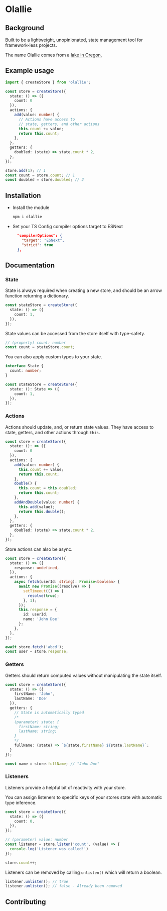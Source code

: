 # Olallie

## Background

Built to be a lightweight, unopinionated, state management tool for framework-less projects.

The name Olallie comes from a [lake in Oregon.](https://www.fs.usda.gov/recarea/mthood/recarea/?recid=52978)

## Example usage

```ts
import { createStore } from 'olallie';

const store = createStore({
  state: () => ({
    count: 0
  }),
  actions: {
    add(value: number) {
      // Actions have access to
      // state, getters, and other actions
      this.count += value;
      return this.count;
    },
  },
  getters: {
    doubled: (state) => state.count * 2,
  },
});

store.add(1); // 1
const count = store.count; // 1
const doubled = store.doubled; // 2
```

## Installation
- Install the module
  ```bash
  npm i olallie
  ```
- Set your TS Config compiler options target to ESNext
  ```json
    "compilerOptions": {
      "target": "ESNext",
      "strict": true
    },
  ```

## Documentation

### State

State is always required when creating a new store, and should be an arrow function returning a dictionary.

```ts
const stateStore = createStore({
  state: () => ({
    count: 1,
  }),
});
```

State values can be accessed from the store itself with type-safety.

```ts
// (property) count: number
const count = stateStore.count;
```

You can also apply custom types to your state.

```ts
interface State {
  count: number;
}

const stateStore = createStore({
  state: (): State => ({
    count: 1,
  }),
});
```

### Actions

Actions should update, and, or return state values. They have access to state, getters, and other actions through `this`.

```ts
const store = createStore({
  state: (): => ({
    count: 0
  }),
  actions: {
    add(value: number) {
      this.count += value;
      return this.count;
    },
    double() {
      this.count = this.doubled;
      return this.count;
    },
    addAndDouble(value: number) {
      this.add(value);
      return this.double();
    },
  },
  getters: {
    doubled: (state) => state.count * 2,
  },
});
```

Store actions can also be async.

```ts
const store = createStore({
  state: () => ({
    response: undefined,
  }),
  actions: {
    async fetch(userId: string): Promise<boolean> {
      await new Promise((resolve) => {
        setTimeout(() => {
          resolve(true);
        }, 1);
      });
      this.response = {
        id: userId,
        name: 'John Doe'
      };
    },
  },
});

await store.fetch('abcd');
const user = store.response;
```

### Getters

Getters should return computed values without manipulating the state itself.

```ts
const store = createStore({
  state: () => ({
    firstName: 'John',
    lastName: 'Doe'
  }),
  getters: {
    // State is automatically typed
    /*
    (parameter) state: {
      firstName: string;
      lastName: string;
    }
    */
    fullName: (state) => `${state.firstName} ${state.lastName}`;
  }
});

const name = store.fullName; // "John Doe"
```

### Listeners

Listeners provide a helpful bit of reactivity with your store.

You can assign listeners to specific keys of your stores state with automatic type inference.

```ts
const store = createStore({
  state: () => ({
    count: 0,
  }),
});

// (parameter) value: number
const listener = store.listen('count', (value) => {
  console.log('Listener was called!')
});

store.count++;
```

Listeners can be removed by calling `unlisten()` which will return a boolean.

```ts
listener.unlisten(); // true
listener.unlisten(); // false - Already been removed 
```

## Contributing

